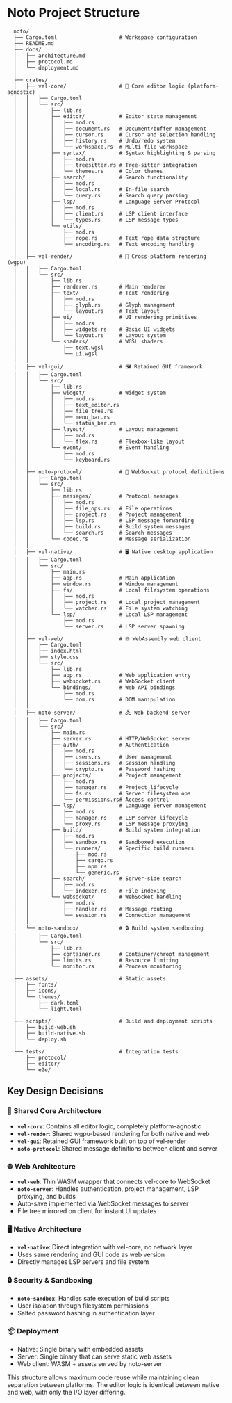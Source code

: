 # Noto Project Structure

```
  noto/
  ├── Cargo.toml                    # Workspace configuration
  ├── README.md
  ├── docs/
  │   ├── architecture.md
  │   ├── protocol.md
  │   └── deployment.md
  │
  ├── crates/
  │   ├── vel-core/                 # 🧠 Core editor logic (platform-agnostic)
  │   │   ├── Cargo.toml
  │   │   └── src/
  │   │       ├── lib.rs
  │   │       ├── editor/           # Editor state management
  │   │       │   ├── mod.rs
  │   │       │   ├── document.rs   # Document/buffer management
  │   │       │   ├── cursor.rs     # Cursor and selection handling
  │   │       │   ├── history.rs    # Undo/redo system
  │   │       │   └── workspace.rs  # Multi-file workspace
  │   │       ├── syntax/           # Syntax highlighting & parsing
  │   │       │   ├── mod.rs
  │   │       │   ├── treesitter.rs # Tree-sitter integration
  │   │       │   └── themes.rs     # Color themes
  │   │       ├── search/           # Search functionality
  │   │       │   ├── mod.rs
  │   │       │   ├── local.rs      # In-file search
  │   │       │   └── query.rs      # Search query parsing
  │   │       ├── lsp/              # Language Server Protocol
  │   │       │   ├── mod.rs
  │   │       │   ├── client.rs     # LSP client interface
  │   │       │   └── types.rs      # LSP message types
  │   │       └── utils/
  │   │           ├── mod.rs
  │   │           ├── rope.rs       # Text rope data structure
  │   │           └── encoding.rs   # Text encoding handling
  │   │
  │   ├── vel-render/               # 🎨 Cross-platform rendering (wgpu)
  │   │   ├── Cargo.toml
  │   │   └── src/
  │   │       ├── lib.rs
  │   │       ├── renderer.rs       # Main renderer
  │   │       ├── text/             # Text rendering
  │   │       │   ├── mod.rs
  │   │       │   ├── glyph.rs      # Glyph management
  │   │       │   └── layout.rs     # Text layout
  │   │       ├── ui/               # UI rendering primitives
  │   │       │   ├── mod.rs
  │   │       │   ├── widgets.rs    # Basic UI widgets
  │   │       │   └── layout.rs     # Layout system
  │   │       └── shaders/          # WGSL shaders
  │   │           ├── text.wgsl
  │   │           └── ui.wgsl
  │   │
  │   ├── vel-gui/                  # 🖼️ Retained GUI framework
  │   │   ├── Cargo.toml
  │   │   └── src/
  │   │       ├── lib.rs
  │   │       ├── widget/           # Widget system
  │   │       │   ├── mod.rs
  │   │       │   ├── text_editor.rs
  │   │       │   ├── file_tree.rs
  │   │       │   ├── menu_bar.rs
  │   │       │   └── status_bar.rs
  │   │       ├── layout/           # Layout management
  │   │       │   ├── mod.rs
  │   │       │   └── flex.rs       # Flexbox-like layout
  │   │       └── event/            # Event handling
  │   │           ├── mod.rs
  │   │           └── keyboard.rs
  │   │
  │   ├── noto-protocol/            # 🔌 WebSocket protocol definitions
  │   │   ├── Cargo.toml
  │   │   └── src/
  │   │       ├── lib.rs
  │   │       ├── messages/         # Protocol messages
  │   │       │   ├── mod.rs
  │   │       │   ├── file_ops.rs   # File operations
  │   │       │   ├── project.rs    # Project management
  │   │       │   ├── lsp.rs        # LSP message forwarding
  │   │       │   ├── build.rs      # Build system messages
  │   │       │   └── search.rs     # Search messages
  │   │       └── codec.rs          # Message serialization
  │   │
  │   ├── vel-native/               # 🖥️ Native desktop application
  │   │   ├── Cargo.toml
  │   │   └── src/
  │   │       ├── main.rs
  │   │       ├── app.rs            # Main application
  │   │       ├── window.rs         # Window management
  │   │       ├── fs/               # Local filesystem operations
  │   │       │   ├── mod.rs
  │   │       │   ├── project.rs    # Local project management
  │   │       │   └── watcher.rs    # File system watching
  │   │       └── lsp/              # Local LSP management
  │   │           ├── mod.rs
  │   │           └── server.rs     # LSP server spawning
  │   │
  │   ├── vel-web/                  # 🌐 WebAssembly web client
  │   │   ├── Cargo.toml
  │   │   ├── index.html
  │   │   ├── style.css
  │   │   └── src/
  │   │       ├── lib.rs
  │   │       ├── app.rs            # Web application entry
  │   │       ├── websocket.rs      # WebSocket client
  │   │       └── bindings/         # Web API bindings
  │   │           ├── mod.rs
  │   │           └── dom.rs        # DOM manipulation
  │   │
  │   ├── noto-server/              # 🖧 Web backend server
  │   │   ├── Cargo.toml
  │   │   └── src/
  │   │       ├── main.rs
  │   │       ├── server.rs         # HTTP/WebSocket server
  │   │       ├── auth/             # Authentication
  │   │       │   ├── mod.rs
  │   │       │   ├── users.rs      # User management
  │   │       │   ├── sessions.rs   # Session handling
  │   │       │   └── crypto.rs     # Password hashing
  │   │       ├── projects/         # Project management
  │   │       │   ├── mod.rs
  │   │       │   ├── manager.rs    # Project lifecycle
  │   │       │   ├── fs.rs         # Server filesystem ops
  │   │       │   └── permissions.rs# Access control
  │   │       ├── lsp/              # Language Server management
  │   │       │   ├── mod.rs
  │   │       │   ├── manager.rs    # LSP server lifecycle
  │   │       │   └── proxy.rs      # LSP message proxying
  │   │       ├── build/            # Build system integration
  │   │       │   ├── mod.rs
  │   │       │   ├── sandbox.rs    # Sandboxed execution
  │   │       │   └── runners/      # Specific build runners
  │   │       │       ├── mod.rs
  │   │       │       ├── cargo.rs
  │   │       │       ├── npm.rs
  │   │       │       └── generic.rs
  │   │       ├── search/           # Server-side search
  │   │       │   ├── mod.rs
  │   │       │   └── indexer.rs    # File indexing
  │   │       └── websocket/        # WebSocket handling
  │   │           ├── mod.rs
  │   │           ├── handler.rs    # Message routing
  │   │           └── session.rs    # Connection management
  │   │
  │   └── noto-sandbox/             # 🔒 Build system sandboxing
  │       ├── Cargo.toml
  │       └── src/
  │           ├── lib.rs
  │           ├── container.rs      # Container/chroot management
  │           ├── limits.rs         # Resource limiting
  │           └── monitor.rs        # Process monitoring
  │
  ├── assets/                       # Static assets
  │   ├── fonts/
  │   ├── icons/
  │   └── themes/
  │       ├── dark.toml
  │       └── light.toml
  │
  ├── scripts/                      # Build and deployment scripts
  │   ├── build-web.sh
  │   ├── build-native.sh
  │   └── deploy.sh
  │
  └── tests/                        # Integration tests
      ├── protocol/
      ├── editor/
      └── e2e/
```

## Key Design Decisions

### 🔄 Shared Core Architecture

- **`vel-core`**: Contains all editor logic, completely platform-agnostic
- **`vel-render`**: Shared wgpu-based rendering for both native and web
- **`vel-gui`**: Retained GUI framework built on top of vel-render
- **`noto-protocol`**: Shared message definitions between client and server

### 🌐 Web Architecture

- **`vel-web`**: Thin WASM wrapper that connects vel-core to WebSocket
- **`noto-server`**: Handles authentication, project management, LSP proxying, and builds
- Auto-save implemented via WebSocket messages to server
- File tree mirrored on client for instant UI updates

### 🖥️ Native Architecture

- **`vel-native`**: Direct integration with vel-core, no network layer
- Uses same rendering and GUI code as web version
- Directly manages LSP servers and file system

### 🔒 Security & Sandboxing

- **`noto-sandbox`**: Handles safe execution of build scripts
- User isolation through filesystem permissions
- Salted password hashing in authentication layer

### 📦 Deployment

- Native: Single binary with embedded assets
- Server: Single binary that can serve static web assets
- Web client: WASM + assets served by noto-server

This structure allows maximum code reuse while maintaining clean separation between platforms. The editor logic is identical between native and web, with only the I/O layer differing.
